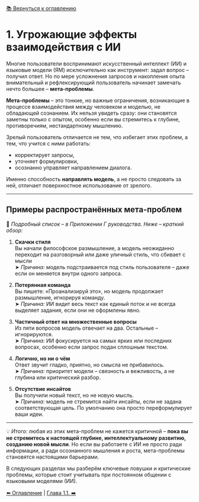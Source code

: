 [📚 Вернуться к оглавлению](../../README_ru.md)

# 1. Угрожающие эффекты взаимодействия с ИИ

Многие пользователи воспринимают искусственный интеллект (ИИ) и языковые модели (ЯМ) исключительно как инструмент: задал вопрос – получил ответ. Но по мере усложнения запросов и накопления опыта внимательный и рефлексирующий пользователь начинает замечать нечто большее – **мета-проблемы**.

**Мета-проблемы** – это тонкие, но важные ограничения, возникающие в процессе взаимодействия между человеком и моделью, не обладающей сознанием. Их нельзя увидеть сразу: они становятся заметны только с опытом, особенно если вы стремитесь к глубине, противоречиям, нестандартному мышлению.

Зрелый пользователь отличается не тем, что избегает этих проблем, а тем, что учится с ними работать:
- корректирует запросы,
- уточняет формулировки,
- осознанно управляет направлением диалога.

Именно способность **направлять модель**, а не просто следовать за ней, отличает поверхностное использование от зрелого.

---

## Примеры распространённых мета-проблем

📎 *Подробный список – в Приложении Г руководства. Ниже – краткий обзор:*

1. **Скачки стиля**  
   Вы начали философское размышление, а модель неожиданно переходит на разговорный или даже уличный стиль, что сбивает с мысли  
   ➤ *Причина:* модель подстраивается под стиль пользователя – даже если он меняется внутри одного запроса.

2. **Потерянная команда**  
   Вы пишете: «Проанализируй это», но модель продолжает размышление, игнорируя команду.  
   ➤ *Причина:* ИИ видит весь текст как единый поток и не всегда выделяет задания, если они не оформлены явно.

3. **Частичный ответ на множественные вопросы**  
   Из пяти вопросов модель отвечает на два. Остальные – игнорируются.  
   ➤ *Причина:* ИИ фокусируется на самых ярких или последних вопросах, особенно если запрос подан сплошным текстом.

4. **Логично, но ни о чём**  
   Ответ звучит гладко, приятно, но смысла не прибавилось.  
   ➤ *Причина:* приоритет модели – связность и вежливость, а не глубина или критический разбор.

5. **Отсутствие инсайтов**  
   Вы получили новый текст, но не новую мысль.  
   ➤ *Причина:* модель не стремится найти инсайты, если не задана соответствующая цель. По умолчанию она просто переформулирует ваши идеи.

---

💡 *Итого:* любая из этих мета-проблем не кажется критичной – **пока вы не стремитесь к настоящей глубине, интеллектуальному развитию, созданию новой мысли**. Но если вы работаете с ИИ не просто ради информации, а ради осознанного мышления и роста, мета-проблемы становятся настоящими барьерами.

В следующих разделах мы разберём ключевые ловушки и критические проблемы, которые стоит учитывать при постоянном общении с языковыми моделями (ИИ).

[⬅️ Оглавление](../../README_ru.md)  |  [Глава 1.1. ➡️](chapter11.md)
